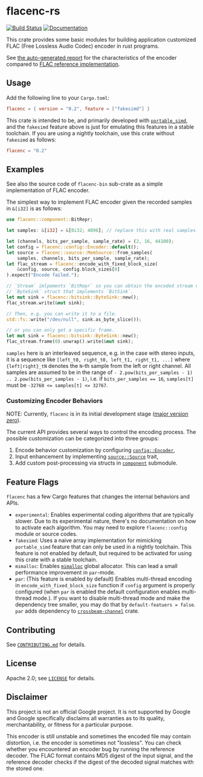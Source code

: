 # flacenc-rs

[![Build Status](https://github.com/yotarok/flacenc-rs/workflows/Unittest/badge.svg)](https://github.com/yotarok/flacenc-rs/actions)
[![Documentation](https://docs.rs/flacenc/badge.svg)](https://docs.rs/flacenc)

This crate provides some basic modules for building application customized FLAC
(Free Lossless Audio Codec) encoder in rust programs.

See [the auto-generated report](report/report.md) for the characteristics of the
encoder compared to
[FLAC reference implementation](https://xiph.org/flac/download.html).

## Usage

Add the following line to your `Cargo.toml`:

```toml
flacenc = { version = "0.2", feature = ["fakesimd"] }
```

This crate is intended to be, and primarily developed with
[`portable_simd`](https://github.com/rust-lang/project-portable-simd), and the
`fakesimd` feature above is just for emulating this features in a stable
toolchain. If you are using a nightly toolchain, use this crate without
`fakesimd` as follows:

```toml
flacenc = "0.2"
```

## Examples

See also the source code of `flacenc-bin` sub-crate as a simple implementation
of FLAC encoder.

The simplest way to implement FLAC encoder given the recorded samples in
`&[i32]` is as follows:

```rust
use flacenc::component::BitRepr;

let samples: &[i32] = &[0i32; 4096]; // replace this with real samples.

let (channels, bits_per_sample, sample_rate) = (2, 16, 44100);
let config = flacenc::config::Encoder::default();
let source = flacenc::source::MemSource::from_samples(
    samples, channels, bits_per_sample, sample_rate);
let flac_stream = flacenc::encode_with_fixed_block_size(
    &config, source, config.block_sizes[0]
).expect("Encode failed.");

// `Stream` imlpements `BitRepr` so you can obtain the encoded stream via
// `ByteSink` struct that implements `BitSink`.
let mut sink = flacenc::bitsink::ByteSink::new();
flac_stream.write(&mut sink);

// Then, e.g. you can write it to a file.
std::fs::write("/dev/null", sink.as_byte_slice());

// or you can only get a specific frame.
let mut sink = flacenc::bitsink::ByteSink::new();
flac_stream.frame(0).unwrap().write(&mut sink);
```

`samples` here is an interleaved sequence, e.g. in the case with stereo inputs,
it is a sequence like `[left_t0, right_t0, left_t1, right_t1, ...]` where
`{left|right}_tN` denotes the `N`-th sample from the left or right channel. All
samples are assumed to be in the range of `- 2.pow(bits_per_samples - 1) ..
2.pow(bits_per_samples - 1)`, i.e. if `bits_per_samples == 16`, `samples[t]`
must be `-32768 <= samples[t] <= 32767`.

### Customizing Encoder Behaviors

NOTE: Currently, `flacenc` is in its initial development stage
([major version zero](https://semver.org/#spec-item-4)).

The current API provides several ways to control the encoding process. The
possible customization can be categorized into three groups:

1.  Encode behavior customization by configuring [`config::Encoder`],
2.  Input enhancement by implementing [`source::Source`] trait,
3.  Add custom post-processing via structs in [`component`] submodule.

[`config::Encoder`]: https://docs.rs/flacenc/latest/flacenc/config/struct.Encoder.html
[`source::Source`]: https://docs.rs/flacenc/latest/flacenc/source/trait.Source.html
[`component`]: https://docs.rs/flacenc/latest/flacenc/component/index.html

## Feature Flags

`flacenc` has a few Cargo features that changes the internal behaviors and APIs.

-   `experimental`: Enables experimental coding algorithms that are typically
    slower. Due to its experimental nature, there's no documentation on how to
    activate each algorithm. You may need to explore `flacenc::config` module or
    source codes.
-   `fakesimd`: Uses a naive array implementation for mimicking `portable_simd`
    feature that can only be used in a nightly toolchain. This feature is not
    enabled by default, but required to be activated for using this crate with a
    stable toolchain.
-   `mimalloc`: Enables [`mimalloc`](https://crates.io/crates/mimalloc) global
    allocator. This can lead a small performance improvement in `par`-mode.
-   `par`: (This feature is enabled by default) Enables multi-thread encoding in
    `encode_with_fixed_block_size` function if `config` argument is properly
    configured (when `par` is enabled the default configuration enables
    multi-thread mode.). If you want to disable multi-thread mode and make the
    dependency tree smaller, you may do that by `default-featuers = false`.
    `par` adds dependency to
    [`crossbeam-channel`](https://crates.io/crates/crossbeam-channel) crate.

## Contributing

See [`CONTRIBUTING.md`](CONTRIBUTING.md) for details.

## License

Apache 2.0; see [`LICENSE`](LICENSE.md) for details.

## Disclaimer

This project is not an official Google project. It is not supported by Google
and Google specifically disclaims all warranties as to its quality,
merchantability, or fitness for a particular purpose.

This encoder is still unstable and sometimes the encoded file may contain
distortion, i.e. the encoder is sometimes not "lossless". You can check whether
you encountered an encoder bug by running the reference decoder. The FLAC format
contains MD5 digest of the input signal, and the reference decoder checks if the
digest of the decoded signal matches with the stored one.
